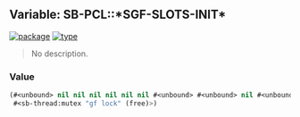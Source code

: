 ## Variable: SB-PCL::\*SGF-SLOTS-INIT\*
[![package](https://img.shields.io/badge/Package-SB--PCL-5f9ea0.svg?style=social&colorA=999999)](../) [![type](https://img.shields.io/badge/Type-Variable-5f9ea0.svg?style=social&colorA=999999)](../#variable) 

> No description.

### Value
```cl
(#<unbound> nil nil nil nil nil nil #<unbound> #<unbound> nil #<unbound> nil
 #<sb-thread:mutex "gf lock" (free)>)
```
